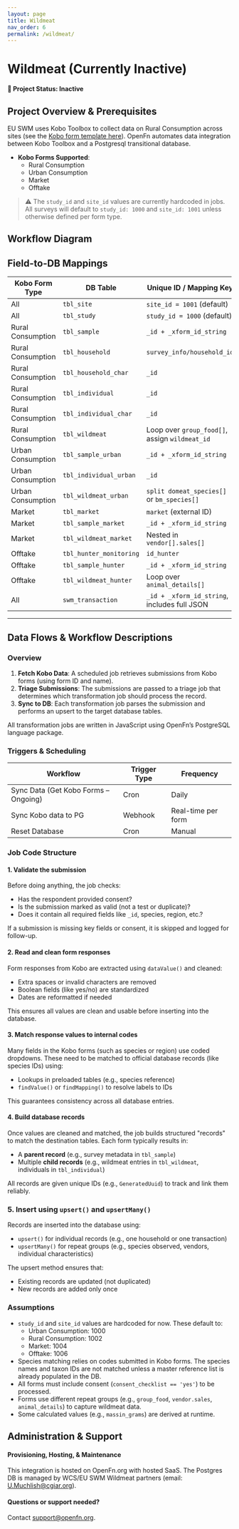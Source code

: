 ```yaml
---
layout: page
title: Wildmeat
nav_order: 6
permalink: /wildmeat/
---
```


# Wildmeat (Currently Inactive)
**🛑 Project Status: Inactive**

## Project Overview & Prerequisites

EU SWM uses Kobo Toolbox to collect data on Rural Consumption across sites (see
the [Kobo form template here](https://docs.google.com/spreadsheets/d/1AN2Qyjx-ua3fE5-Nj7Bg2WSdZdIE6zy4FmVVrMqGZl0/edit?usp=drive_web&ouid=101430720901034004945)). OpenFn automates data integration between Kobo
Toolbox and a Postgresql transitional database.

- **Kobo Forms Supported**:
  - Rural Consumption
  - Urban Consumption
  - Market
  - Offtake

> ⚠️ The `study_id` and `site_id` values are currently hardcoded in jobs. All surveys will default to `study_id: 1000` and `site_id: 1001` unless otherwise defined per form type.

## Workflow Diagram

## Field-to-DB Mappings

| Kobo Form Type     | DB Table                  | Unique ID / Mapping Key                          |
|--------------------|---------------------------|--------------------------------------------------|
| All                | `tbl_site`                | `site_id = 1001` (default)                       |
| All                | `tbl_study`               | `study_id = 1000` (default)                      |
| Rural Consumption  | `tbl_sample`              | `_id + _xform_id_string`                         |
| Rural Consumption  | `tbl_household`           | `survey_info/household_id`                      |
| Rural Consumption  | `tbl_household_char`      | `_id`                                            |
| Rural Consumption  | `tbl_individual`          | `_id`                                            |
| Rural Consumption  | `tbl_individual_char`     | `_id`                                            |
| Rural Consumption  | `tbl_wildmeat`            | Loop over `group_food[]`, assign `wildmeat_id`   |
| Urban Consumption  | `tbl_sample_urban`        | `_id + _xform_id_string`                         |
| Urban Consumption  | `tbl_individual_urban`    | `_id`                                            |
| Urban Consumption  | `tbl_wildmeat_urban`      | `split domeat_species[]` or `bm_species[]`       |
| Market             | `tbl_market`              | `market` (external ID)                           |
| Market             | `tbl_sample_market`       | `_id + _xform_id_string`                         |
| Market             | `tbl_wildmeat_market`     | Nested in `vendor[].sales[]`                     |
| Offtake            | `tbl_hunter_monitoring`   | `id_hunter`                                      |
| Offtake            | `tbl_sample_hunter`       | `_id + _xform_id_string`                         |
| Offtake            | `tbl_wildmeat_hunter`     | Loop over `animal_details[]`                     |
| All                | `swm_transaction`         | `_id + _xform_id_string`, includes full JSON     |

---

## Data Flows & Workflow Descriptions
###  Overview

1. **Fetch Kobo Data**: A scheduled job retrieves submissions from Kobo forms (using form ID and name).
2. **Triage Submissions**: The submissions are passed to a triage job that determines which transformation job should process the record.
3. **Sync to DB**: Each transformation job parses the submission and performs an upsert to the target database tables.

All transformation jobs are written in JavaScript using OpenFn’s PostgreSQL language package.

### Triggers & Scheduling

| Workflow                                | Trigger Type | Frequency          |
|-----------------------------------------|--------------|--------------------|
| Sync Data (Get Kobo Forms – Ongoing)    | Cron         | Daily              |
| Sync Kobo data to PG                    | Webhook      | Real-time per form |
| Reset Database                          | Cron         | Manual             |

### Job Code Structure

#### 1. Validate the submission

Before doing anything, the job checks:
- Has the respondent provided consent?
- Is the submission marked as valid (not a test or duplicate)?
- Does it contain all required fields like `_id`, species, region, etc.?

If a submission is missing key fields or consent, it is skipped and logged for follow-up.

#### 2. Read and clean form responses

Form responses from Kobo are extracted using `dataValue()` and cleaned:
- Extra spaces or invalid characters are removed
- Boolean fields (like yes/no) are standardized
- Dates are reformatted if needed

This ensures all values are clean and usable before inserting into the database.

#### 3. Match response values to internal codes

Many fields in the Kobo forms (such as species or region) use coded dropdowns. These need to be matched to official database records (like species IDs) using:
- Lookups in preloaded tables (e.g., species reference)
- `findValue()` or `findMapping()` to resolve labels to IDs

This guarantees consistency across all database entries.

#### 4. Build database records

Once values are cleaned and matched, the job builds structured "records" to match the destination tables. Each form typically results in:
- A **parent record** (e.g., survey metadata in `tbl_sample`)
- Multiple **child records** (e.g., wildmeat entries in `tbl_wildmeat`, individuals in `tbl_individual`)

All records are given unique IDs (e.g., `GeneratedUuid`) to track and link them reliably.

### 5. Insert using `upsert()` and `upsertMany()`

Records are inserted into the database using:
- `upsert()` for individual records (e.g., one household or one transaction)
- `upsertMany()` for repeat groups (e.g., species observed, vendors, individual characteristics)

The upsert method ensures that:
- Existing records are updated (not duplicated)
- New records are added only once
  
### Assumptions

- `study_id` and `site_id` values are hardcoded for now. These default to:
  - Urban Consumption: 1000
  - Rural Consumption: 1002
  - Market: 1004
  - Offtake: 1006
- Species matching relies on codes submitted in Kobo forms. The species names and taxon IDs are not matched unless a master reference list is already populated in the DB.
- All forms must include consent (`consent_checklist == 'yes'`) to be processed.
- Forms use different repeat groups (e.g., `group_food`, `vendor.sales`, `animal_details`) to capture wildmeat data.
- Some calculated values (e.g., `massin_grams`) are derived at runtime.
  
## Administration & Support

#### Provisioning, Hosting, & Maintenance
This integration is hosted on OpenFn.org with hosted SaaS. The Postgres DB is managed by WCS/EU SWM Wildmeat partners (email: U.Muchlish@cgiar.org).

####  Questions or support needed?
Contact support@openfn.org. 
